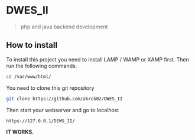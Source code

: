 # DWES_II
> php and java backend development 

## How to install
To install this project you need to install LAMP / WAMP or XAMP first.
Then run the following commands. 

```bash
cd /var/www/html/
```
You need to clone this git repository 

```bash
git clone https://github.com/akrck02/DWES_II
```

Then start your webserver and go to localhost
```
https://127.0.0.1/DEWS_II/
```

**IT WORKS.**

